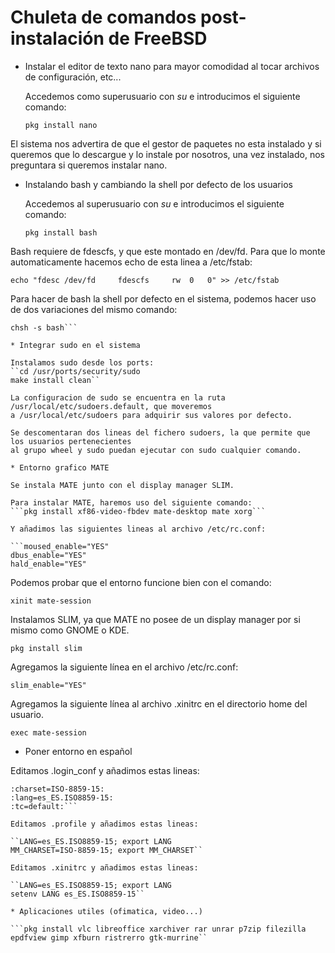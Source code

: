 # Chuleta de comandos post-instalación de FreeBSD

* Instalar el editor de texto nano para mayor comodidad al tocar archivos de configuración, etc...

	Accedemos como superusuario con *su* e introducimos el siguiente comando:
	
	```pkg install nano```

El sistema nos advertira de que el gestor de paquetes no esta instalado y si queremos que lo
descargue y lo instale por nosotros, una vez instalado, nos preguntara si queremos instalar nano.

*  Instalando bash y cambiando la shell por defecto de los usuarios

	Accedemos al superusuario con *su* e introducimos el siguiente comando:
	
	```pkg install bash```

Bash requiere de fdescfs, y que este montado en /dev/fd. Para que lo monte automaticamente
hacemos echo de esta linea a /etc/fstab:

```echo "fdesc /dev/fd     fdescfs     rw  0   0" >> /etc/fstab```

Para hacer de bash la shell por defecto en el sistema, podemos hacer uso de dos variaciones
del mismo comando:

```chsh -s /usr/local/bin/bash usuario 
chsh -s bash```

* Integrar sudo en el sistema

Instalamos sudo desde los ports:
``cd /usr/ports/security/sudo 
make install clean``

La configuracion de sudo se encuentra en la ruta /usr/local/etc/sudoers.default, que moveremos
a /usr/local/etc/sudoers para adquirir sus valores por defecto.

Se descomentaran dos lineas del fichero sudoers, la que permite que los usuarios pertenecientes
al grupo wheel y sudo puedan ejecutar con sudo cualquier comando.

* Entorno grafico MATE

Se instala MATE junto con el display manager SLIM.

Para instalar MATE, haremos uso del siguiente comando:
```pkg install xf86-video-fbdev mate-desktop mate xorg```

Y añadimos las siguientes lineas al archivo /etc/rc.conf:

```moused_enable="YES"
dbus_enable="YES"
hald_enable="YES"
```

Podemos probar que el entorno funcione bien con el comando:

```xinit mate-session```

Instalamos SLIM, ya que MATE no posee de un display manager por si mismo como
GNOME o KDE.

```pkg install slim```

Agregamos la siguiente línea en el archivo /etc/rc.conf:

```slim_enable="YES"```

Agregamos la siguiente línea al archivo .xinitrc en el directorio home del usuario.

```exec mate-session```

* Poner entorno en español

Editamos .login_conf y añadimos estas lineas:

```me:
:charset=ISO-8859-15:
:lang=es_ES.ISO8859-15:
:tc=default:```

Editamos .profile y añadimos estas lineas:

``LANG=es_ES.ISO8859-15; export LANG
MM_CHARSET=ISO-8859-15; export MM_CHARSET``

Editamos .xinitrc y añadimos estas lineas:

``LANG=es_ES.ISO8859-15; export LANG
setenv LANG es_ES.ISO8859-15``

* Aplicaciones utiles (ofimatica, video...)

```pkg install vlc libreoffice xarchiver rar unrar p7zip filezilla epdfview gimp xfburn ristrerro gtk-murrine``

